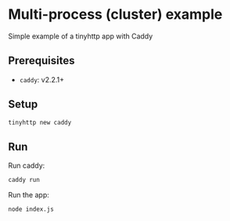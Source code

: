 # Multi-process (cluster) example

Simple example of a tinyhttp app with Caddy

## Prerequisites

- `caddy`: v2.2.1+

## Setup

```sh
tinyhttp new caddy
```

## Run

Run caddy:

```sh
caddy run
```

Run the app:

```sh
node index.js
```
